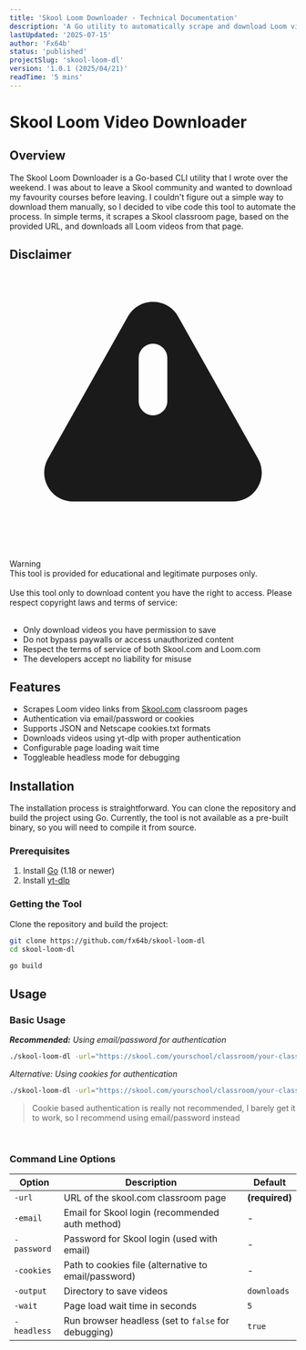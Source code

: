 ```yaml
---
title: 'Skool Loom Downloader - Technical Documentation'
description: 'A Go utility to automatically scrape and download Loom videos from Skool.com classrooms.'
lastUpdated: '2025-07-15'
author: 'Fx64b'
status: 'published'
projectSlug: 'skool-loom-dl'
version: '1.0.1 (2025/04/21)'
readTime: '5 mins'
---
```


# Skool Loom Video Downloader

## Overview

The Skool Loom Downloader is a Go-based CLI utility that I wrote over the weekend. I was about to leave a Skool community and wanted to download my favourity courses before leaving.
I couldn't figure out a simple way to download them manually, so I decided to vibe code this tool to automate the process.
In simple terms, it scrapes a Skool classroom page, based on the provided URL, and downloads all Loom videos from that page.

## Disclaimer

<div className="border-l-4 mt-4 border-destructive bg-destructive/10 p-4 rounded-md">
  <div className="flex space-x-3">
    <div className="mt-1">
      <svg className="h-5 w-5 text-destructive" viewBox="0 0 20 20" fill="currentColor">
        <path fillRule="evenodd" d="M8.257 3.099c.765-1.36 2.722-1.36 3.486 0l5.58 9.92c.75 1.334-.213 2.98-1.742 2.98H4.42c-1.53 0-2.493-1.646-1.743-2.98l5.58-9.92zM11 13a1 1 0 11-2 0 1 1 0 012 0zm-1-8a1 1 0 00-1 1v3a1 1 0 002 0V6a1 1 0 00-1-1z" clipRule="evenodd" />
      </svg>
    </div>
    <div className="ml-2">
      <span className="text-md font-medium text-destructive">Warning</span>
      <div className="mt-2 text-sm text-destructive/80">
        This tool is provided for educational and legitimate purposes only.
      </div>
    </div>
  </div>
</div>
<br/>
Use this tool only to download content you have the right to access. Please respect copyright laws and terms of service:
<br/><br/>
<ul>
    <li>Only download videos you have permission to save</li>
    <li>Do not bypass paywalls or access unauthorized content</li>
    <li>Respect the terms of service of both Skool.com and Loom.com</li>
    <li>The developers accept no liability for misuse</li>
</ul>

## Features

- Scrapes Loom video links from [Skool.com](https://skool.com) classroom pages
- Authentication via email/password or cookies
- Supports JSON and Netscape cookies.txt formats
- Downloads videos using yt-dlp with proper authentication
- Configurable page loading wait time
- Toggleable headless mode for debugging

## Installation

The installation process is straightforward. You can clone the repository and build the project using Go. Currently, the tool is not available as a pre-built binary, so you will need to compile it from source.

### Prerequisites

1. Install [Go](https://golang.org/doc/install) (1.18 or newer)
2. Install [yt-dlp](https://github.com/yt-dlp/yt-dlp#installation)

### Getting the Tool

Clone the repository and build the project:

```bash
git clone https://github.com/fx64b/skool-loom-dl
cd skool-loom-dl

go build
```

## Usage

### Basic Usage

_**Recommended:** Using email/password for authentication_

```bash
./skool-loom-dl -url="https://skool.com/yourschool/classroom/your-classroom" -email="your@email.com" -password="yourpassword"
```

_Alternative: Using cookies for authentication_

```bash
./skool-loom-dl -url="https://skool.com/yourschool/classroom/your-classroom" -cookies="cookies.json"
```

> Cookie based authentication is really not recommended, I barely get it to work, so I recommend using email/password instead

<br/>

### Command Line Options

| Option      | Description                                          | Default        |
| ----------- | ---------------------------------------------------- | -------------- |
| `-url`      | URL of the skool.com classroom page                  | **(required)** |
| `-email`    | Email for Skool login (recommended auth method)      | -              |
| `-password` | Password for Skool login (used with email)           | -              |
| `-cookies`  | Path to cookies file (alternative to email/password) | -              |
| `-output`   | Directory to save videos                             | `downloads`    |
| `-wait`     | Page load wait time in seconds                       | `5`            |
| `-headless` | Run browser headless (set to `false` for debugging)  | `true`         |
